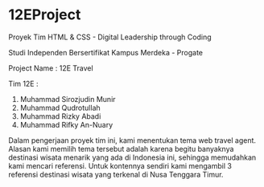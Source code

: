 # 12EProject

Proyek Tim HTML & CSS - Digital Leadership through Coding

Studi Independen Bersertifikat Kampus Merdeka - Progate

Project Name : 12E Travel

Tim 12E :

1. Muhammad Sirozjudin Munir
2. Muhammad Qudrotullah
3. Muhammad Rizky Abadi
4. Muhammad Rifky An-Nuary

Dalam pengerjaan proyek tim ini, kami menentukan tema web travel agent. Alasan kami memilih tema tersebut adalah karena begitu banyaknya destinasi wisata menarik yang ada di Indonesia ini, sehingga memudahkan kami mencari referensi. Untuk kontennya sendiri kami mengambil 3 referensi destinasi wisata yang terkenal di Nusa Tenggara Timur.
